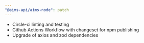 ```yaml
---
"@aims-api/aims-node": patch
---
```


- Circle-ci linting and testing
- Github Actions Workflow with changeset for npm publishing
- Upgrade of axios and zod dependencies

